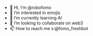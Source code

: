 - 👋 Hi, I’m @robofomo 
- 👀 I’m interested in emojis
- 🌱 I’m currently learning AI
- 💞️ I’m looking to collaborate on web3
- 📫 How to reach me x:@fomo_freshbot

<!---
robofomo/robofomo is a ✨ special ✨ repository because its `README.md` (this file) appears on your GitHub profile.
You can click the Preview link to take a look at your changes.
--->
